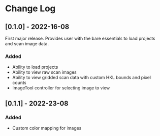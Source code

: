 # Change Log

## [0.1.0] - 2022-16-08
First major release. Provides user with the bare essentials to load projects and scan image data.

### Added
- Ability to load projects
- Ability to view raw scan images
- Ability to view gridded scan data with custom HKL bounds and pixel counts
- ImageTool controller for selecting image to view

## [0.1.1] - 2022-23-08

### Added
- Custom color mapping for images